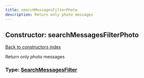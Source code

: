 ```yaml
---
title: searchMessagesFilterPhoto
description: Return only photo messages
---
```

## Constructor: searchMessagesFilterPhoto  
[Back to constructors index](index.md)



Return only photo messages




### Type: [SearchMessagesFilter](../types/SearchMessagesFilter.md)


